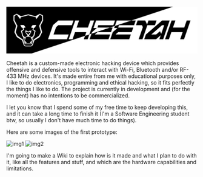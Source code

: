 ![banner](images/CheetahBannerV1.png)

Cheetah is a custom-made electronic hacking device which provides offensive and defensive tools to interact
with Wi-Fi, Bluetooth and/or RF-433 MHz devices. It's made entire from me with educational purposes only, I like
to do electronics, programming and ethical hacking, so it fits perfectly the things I like to do.
The project is currently in development and (for the moment) has no intentions to be commercialized.

I let you know that I spend some of my free time to keep developing this, and it can take a long time to finish it
(I'm a Software Engineering student btw, so usually I don't have much time to do things).

Here are some images of the first prototype:

![img1](images/IMG_cheetah1.png)
![img2](images/IMG_cheetah2.png)

I'm going to make a Wiki to explain how is it made and what I plan to do with it, like all the features and stuff,
and which are the hardware capabilities and limitations.
